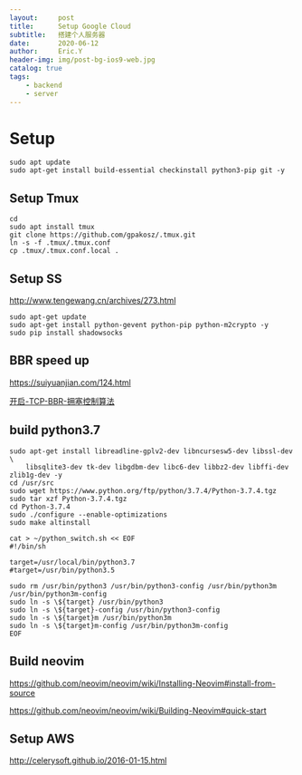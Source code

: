 ```yaml
---
layout:     post
title:      Setup Google Cloud
subtitle:   搭建个人服务器
date:       2020-06-12
author:     Eric.Y
header-img: img/post-bg-ios9-web.jpg
catalog: true
tags:
    - backend
    - server
---
```


# Setup

```
sudo apt update
sudo apt-get install build-essential checkinstall python3-pip git -y
```

## Setup Tmux

```
cd
sudo apt install tmux
git clone https://github.com/gpakosz/.tmux.git
ln -s -f .tmux/.tmux.conf
cp .tmux/.tmux.conf.local .
```

## Setup SS

http://www.tengewang.cn/archives/273.html

```
sudo apt-get update
sudo apt-get install python-gevent python-pip python-m2crypto -y
sudo pip install shadowsocks
```

## BBR speed up

https://suiyuanjian.com/124.html

[开启-TCP-BBR-拥塞控制算法](https://github.com/iMeiji/shadowsocks_install/wiki/开启-TCP-BBR-拥塞控制算法)

## build python3.7

```
sudo apt-get install libreadline-gplv2-dev libncursesw5-dev libssl-dev \
    libsqlite3-dev tk-dev libgdbm-dev libc6-dev libbz2-dev libffi-dev zlib1g-dev -y
cd /usr/src
sudo wget https://www.python.org/ftp/python/3.7.4/Python-3.7.4.tgz
sudo tar xzf Python-3.7.4.tgz
cd Python-3.7.4
sudo ./configure --enable-optimizations
sudo make altinstall

cat > ~/python_switch.sh << EOF
#!/bin/sh

target=/usr/local/bin/python3.7
#target=/usr/bin/python3.5

sudo rm /usr/bin/python3 /usr/bin/python3-config /usr/bin/python3m /usr/bin/python3m-config
sudo ln -s \${target} /usr/bin/python3
sudo ln -s \${target}-config /usr/bin/python3-config
sudo ln -s \${target}m /usr/bin/python3m
sudo ln -s \${target}m-config /usr/bin/python3m-config
EOF
```

## Build neovim

https://github.com/neovim/neovim/wiki/Installing-Neovim#install-from-source

https://github.com/neovim/neovim/wiki/Building-Neovim#quick-start

## Setup AWS

http://celerysoft.github.io/2016-01-15.html
